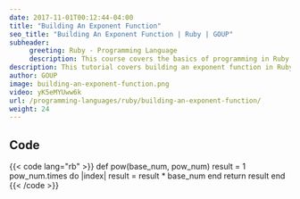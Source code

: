 ```yaml
---
date: 2017-11-01T00:12:44-04:00
title: "Building An Exponent Function"
seo_title: "Building An Exponent Function | Ruby | GOUP"
subheader:
     greeting: Ruby - Programming Language
     description: This course covers the basics of programming in Ruby. Work your way through the videos/articles and I'll teach you everything you need to know to start your programming journey!
description: This tutorial covers building an exponent function in Ruby.
author: GOUP
image: building-an-exponent-function.png
video: yK5eMYUww6k
url: /programming-languages/ruby/building-an-exponent-function/
weight: 24
---
```


## Code

{{< code lang="rb" >}}
def pow(base_num, pow_num)
     result = 1
     pow_num.times do |index|
          result = result * base_num
     end
     return result
end
{{< /code >}}